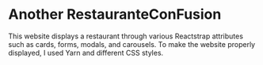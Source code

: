 # Another RestauranteConFusion

This website displays a restaurant through various Reactstrap attributes such as cards, forms, modals, and carousels. To make the website properly displayed, I used Yarn and different CSS styles.
